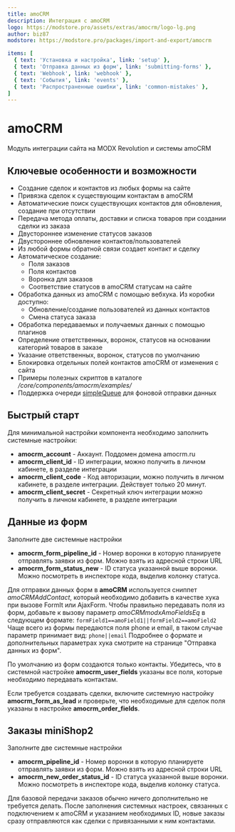 ```yaml
---
title: amoCRM
description: Интеграция с amoCRM
logo: https://modstore.pro/assets/extras/amocrm/logo-lg.png
author: biz87
modstore: https://modstore.pro/packages/import-and-export/amocrm

items: [
  { text: 'Установка и настройка', link: 'setup' },
  { text: 'Отправка данных из форм', link: 'submitting-forms' },
  { text: 'Webhook', link: 'webhook' },
  { text: 'События', link: 'events' },
  { text: 'Распространенные ошибки', link: 'common-mistakes' },
]
---
```

# amoCRM

Модуль интеграции сайта на MODX Revolution и системы amoCRM

## Ключевые особенности и возможности

- Создание сделок и контактов из любых формы на сайте
- Привязка сделок к существующим контактам в amoCRM
- Автоматические поиск существующих контактов для обновления, создание при отсутствии
- Передача метода оплаты, доставки и списка товаров при создании сделки из заказа
- Двустороннее изменение статусов заказов
- Двустороннее обновление контактов/пользователей
- Из любой формы обратной связи создает контакт и сделку
- Автоматическое создание:
  - Поля заказов
  - Поля контактов
  - Воронка для заказов
  - Соответствие статусов в amoCRM статусам на сайте
- Обработка данных из amoCRM с помощью вебхука. Из коробки доступно:
  - Обновление/создание пользователей из данных контактов
  - Смена статуса заказа
- Обработка передаваемых и получаемых данных с помощью плагинов
- Определение ответственных, воронок, статусов на основании категорий товаров в заказе
- Указание ответственных, воронок, статусов по умолчанию
- Блокировка отдельных полей контактов amoCRM от изменения с сайта
- Примеры полезных скриптов в каталоге _/core/components/amocrm/examples/_
- Поддержка очереди [simpleQueue](https://modstore.pro/packages/utilities/simplequeue) для фоновой отправки данных

## Быстрый старт

Для минимальной настройки компонента необходимо заполнить системные настройки:

- **amocrm_account** - Аккаунт. Поддомен домена amocrm.ru
- **amocrm_client_id** - ID интеграции, можно получить в личном кабинете, в разделе интеграции
- **amocrm_client_code** - Код авторизации, можно получить в личном кабинете, в разделе интеграции.  Действует только 20 минут.
- **amocrm_client_secret** - Секретный ключ интеграции можно получить в личном кабинете, в разделе интеграции

## Данные из форм

Заполните две системные настройки

- **amocrm_form_pipeline_id** - Номер воронки в которую планируете отправлять заявки из форм. Можно взять из адресной строки URL
- **amocrm_form_status_new** - ID статуса указанной выше воронки.  Можно посмотреть в инспекторе кода, выделив колонку статуса.

Для отправки данных форм в **amoCRM** используется сниппет _amoCRMAddContact_, который необходимо добавить в качестве
хука при вызове FormIt или AjaxForm. Чтобы правильно передавать поля из форм, добавьте к вызову параметр
_amoCRMmodxAmoFieldsEq_ в следующем формате:
`formField1==amoField1||formField2==amoField2`
Чаще всего из формы передаются поля phone и email, в таком случае параметр принимает вид:
`phone||email`
Подробнее о формате и дополнительных параметрах хука смотрите на странице "Отправка данных из форм".

По умолчанию из форм создаются только контакты. Убедитесь, что в системной настройке **amocrm_user_fields**  указаны
все поля, которые необходимо передавать контактам.

Если требуется создавать сделки, включите системную настройку **amocrm_form_as_lead** и проверьте, что необходимые
для сделок поля указаны в настройке **amocrm_order_fields**.

## Заказы miniShop2

Заполните две системные настройки

- **amocrm_pipeline_id** - Номер воронки в которую планируете отправлять заявки из форм. Можно взять из адресной строки URL
- **amocrm_new_order_status_id** - ID статуса указанной выше воронки.  Можно посмотреть в инспекторе кода, выделив колонку статуса.

Для базовой передачи заказов обычно ничего дополнительно не требуется делать. После заполнения системных настроек,
связанных с подключением к amoCRM и указанием необходимых ID, новые заказы сразу отправляются как сделки с привязанными к ним контактами.
